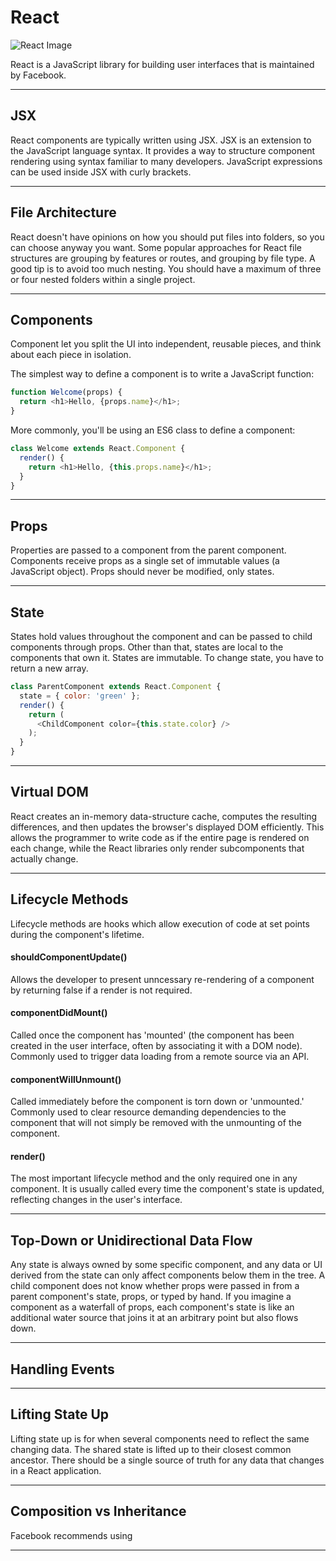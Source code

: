 # React

![React Image](https://upload.wikimedia.org/wikipedia/commons/thumb/a/a7/React-icon.svg/1200px-React-icon.svg.png)

React is a JavaScript library for building user interfaces that is maintained by Facebook. 

***

## JSX

React components are typically written using JSX. JSX is an extension to the JavaScript language syntax. It provides a way to structure component rendering using syntax familiar to many developers. JavaScript expressions can be used inside JSX with curly brackets.

***

## File Architecture

React doesn't have opinions on how you should put files into folders, so you can choose anyway you want. Some popular approaches for React file structures are grouping by features or routes, and grouping by file type. A good tip is to avoid too much nesting. You should have a maximum of three or four nested folders within a single project.

***

## Components

Component let you split the UI into independent, reusable pieces, and think about each piece in isolation. 

The simplest way to define a component is to write a JavaScript function:

```javascript
function Welcome(props) {
  return <h1>Hello, {props.name}</h1>;
}
```

More commonly, you'll be using an ES6 class to define a component:

```javascript
class Welcome extends React.Component {
  render() {
    return <h1>Hello, {this.props.name}</h1>;
  }
}
```

***

## Props

Properties are passed to a component from the parent component. Components receive props as a single set of immutable values (a JavaScript object). Props should never be modified, only states.

***

## State

States hold values throughout the component and can be passed to child components through props. Other than that, states are local to the components that own it. States are immutable. To change state, you have to return a new array.

```javascript
class ParentComponent extends React.Component {
  state = { color: 'green' };
  render() {
    return (
      <ChildComponent color={this.state.color} />
    );
  }
}
```

***

## Virtual DOM

React creates an in-memory data-structure cache, computes the resulting differences, and then updates the browser's displayed DOM efficiently. This allows the programmer to write code as if the entire page is rendered on each change, while the React libraries only render subcomponents that actually change. 

***

## Lifecycle Methods

Lifecycle methods are hooks which allow execution of code at set points during the component's lifetime.

#### shouldComponentUpdate()

Allows the developer to present unncessary re-rendering of a component by returning false if a render is not required.

#### componentDidMount()

Called once the component has 'mounted' (the component has been created in the user interface, often by associating it with a DOM node). Commonly used to trigger data loading from a remote source via an API.

#### componentWillUnmount()

Called immediately before the component is torn down or 'unmounted.' Commonly used to clear resource demanding dependencies to the component that will not simply be removed with the unmounting of the component.

#### render()

The most important lifecycle method and the only required one in any component. It is usually called every time the component's state is updated, reflecting changes in the user's interface. 

***

## Top-Down or Unidirectional Data Flow

Any state is always owned by some specific component, and any data or UI derived from the state can only affect components below them in the tree. A child component does not know whether props were passed in from a parent component's state, props, or typed by hand. If you imagine a component as a waterfall of props, each component's state is like an additional water source that joins it at an arbitrary point but also flows down. 

****

## Handling Events

***

## Lifting State Up

Lifting state up is for when several components need to reflect the same changing data. The shared state is lifted up to their closest common ancestor. There should be a single source of truth for any data that changes in a React application. 

***

## Composition vs Inheritance

Facebook recommends using 

***